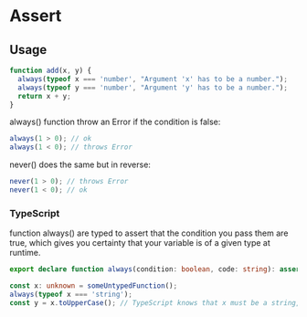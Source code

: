 # Assert

## Usage

```javascript
function add(x, y) {
  always(typeof x === 'number', "Argument 'x' has to be a number.");
  always(typeof y === 'number', "Argument 'y' has to be a number.");
  return x + y;
}
```

always() function throw an Error if the condition is false:

```typescript
always(1 > 0); // ok
always(1 < 0); // throws Error
```

never() does the same but in reverse:

```typescript
never(1 > 0); // throws Error
never(1 < 0); // ok
```

### TypeScript

function always() are typed to assert that the condition you pass them are true, which gives you certainty that your variable is of a given type at runtime.

```typescript
export declare function always(condition: boolean, code: string): asserts condition;
```

```typescript
const x: unknown = someUntypedFunction();
always(typeof x === 'string');
const y = x.toUpperCase(); // TypeScript knows that x must be a string, your IDE can suggest toUpperCase() method
```
